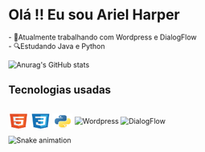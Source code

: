 <h1>Olá !! Eu sou Ariel Harper</h1>
<div>
- 🛄Atualmente trabalhando com Wordpress e DialogFlow<br>
- 🔍Estudando Java e Python
  
 </div>

![Anurag's GitHub stats](https://github-readme-stats.vercel.app/api?username=Arielharper&show_icons=true)

<h2>Tecnologias usadas</h2>
<div style="display: inline_block"><br>
  <img align="center" alt="HTML" height="30" width="40" src="https://raw.githubusercontent.com/devicons/devicon/master/icons/html5/html5-original.svg">
  <img align="center" alt= "CSS" height="30" width="40" src="https://raw.githubusercontent.com/devicons/devicon/master/icons/css3/css3-original.svg">
  <img align="center" alt="Python" height="30" width="40" src="https://raw.githubusercontent.com/devicons/devicon/master/icons/python/python-original.svg">
  <img align="center" alt="Wordpress" height="30" width="40" src="https://user-images.githubusercontent.com/85683144/216515347-fbb5838b-10dd-466c-aff5-00979cd2e737.png">
  <img align="center" alt="DialogFlow" height="30" width="60" src="https://user-images.githubusercontent.com/85683144/216518496-039957da-755b-468e-9a8e-f99c6fa4c05c.png">

</div>

![Snake animation](https://github.com/rafaballerini2/rafaballerini2/blob/output/github-contribution-grid-snake.svg)
